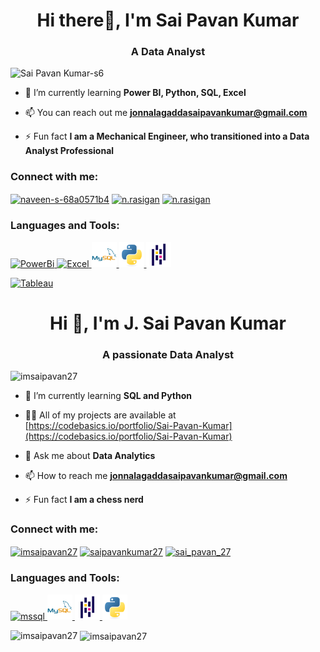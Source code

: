 <h1 align="center">Hi there👋, 
I'm Sai Pavan Kumar</h1>
<h3 align="center">A Data Analyst</h3>

<p align="left"> <img src="https://komarev.com/ghpvc/?username=imSaiPavan27-s6&label=Profile%20views&color=0e75b6&style=flat" alt="Sai Pavan Kumar-s6" /> </p>

- 🌱 I’m currently learning **Power BI, Python, SQL, Excel**

- 📫 You can reach out me **jonnalagaddasaipavankumar@gmail.com**

- ⚡ Fun fact **I am a Mechanical Engineer, who transitioned into a Data Analyst Professional**

<h3 align="left">Connect with me:</h3>
<p align="left">
<a href="https://www.linkedin.com/in/saipavankumar27/" target="blank"><img align="center" src="https://raw.githubusercontent.com/rahuldkjain/github-profile-readme-generator/master/src/images/icons/Social/linked-in-alt.svg" alt="naveen-s-68a0571b4" height="30" width="40" /></a>
<a href="https://instagram.com/sai_pavan_27" target="blank"><img align="center" src="https://raw.githubusercontent.com/rahuldkjain/github-profile-readme-generator/master/src/images/icons/Social/instagram.svg" alt="n.rasigan" height="30" width="40" /></a>
<a href="https://twitter.com/imSaiPavan27" target="blank"><img align="center" src="https://raw.githubusercontent.com/rahuldkjain/github-profile-readme-generator/master/src/images/icons/Social/twitter.svg" alt="n.rasigan" height="30" width="40" /></a>

</p>

<h3 align="left">Languages and Tools:</h3>
<p align="left"> <a href="https://powerbi.microsoft.com/en-au/" target="_blank" rel="noreferrer"> <img src="https://logos-world.net/wp-content/uploads/2022/02/Microsoft-Power-BI-Symbol.png" alt="PowerBi" width="80" height="40"/> </a> 
  <a href="https://www.microsoft.com/en-in/microsoft-365/excel" target="_blank" rel="noreferrer"> <img src="https://cdn1.iconfinder.com/data/icons/famous-brand-apps/100/_-04-512.png" alt="Excel" width="40" height="40"/> </a> 
  </a> <a href="https://www.mysql.com/" target="_blank" rel="noreferrer"> <img src="https://raw.githubusercontent.com/devicons/devicon/master/icons/mysql/mysql-original-wordmark.svg" alt="mysql" width="40" height="40"/> </a>
  </a> <a href="https://www.python.org" target="_blank" rel="noreferrer"> <img src="https://raw.githubusercontent.com/devicons/devicon/master/icons/python/python-original.svg" alt="python" width="40" height="40"/> </a>
  <a href="https://pandas.pydata.org/" target="_blank" rel="noreferrer"> <img src="https://raw.githubusercontent.com/devicons/devicon/2ae2a900d2f041da66e950e4d48052658d850630/icons/pandas/pandas-original.svg" alt="pandas" width="40" height="40"/> </a>
<p align="left"> <a href="https://www.tableau.com/" target="_blank" rel="noreferrer"> <img src="https://logos-world.net/wp-content/uploads/2021/10/Tableau-Logo.png" alt="Tableau" width="100" height="60"/> </a>   


<h1 align="center">Hi 👋, I'm J. Sai Pavan Kumar</h1>
<h3 align="center">A passionate Data Analyst</h3>

<p align="left"> <img src="https://komarev.com/ghpvc/?username=imsaipavan27&label=Profile%20views&color=0e75b6&style=flat" alt="imsaipavan27" /> </p>

- 🌱 I’m currently learning **SQL and Python**

- 👨‍💻 All of my projects are available at [https://codebasics.io/portfolio/Sai-Pavan-Kumar](https://codebasics.io/portfolio/Sai-Pavan-Kumar)

- 💬 Ask me about **Data Analytics**

- 📫 How to reach me **jonnalagaddasaipavankumar@gmail.com**

- ⚡ Fun fact **I am a chess nerd**

<h3 align="left">Connect with me:</h3>
<p align="left">
<a href="https://twitter.com/imsaipavan27" target="blank"><img align="center" src="https://raw.githubusercontent.com/rahuldkjain/github-profile-readme-generator/master/src/images/icons/Social/twitter.svg" alt="imsaipavan27" height="30" width="40" /></a>
<a href="https://linkedin.com/in/saipavankumar27" target="blank"><img align="center" src="https://raw.githubusercontent.com/rahuldkjain/github-profile-readme-generator/master/src/images/icons/Social/linked-in-alt.svg" alt="saipavankumar27" height="30" width="40" /></a>
<a href="https://instagram.com/sai_pavan_27" target="blank"><img align="center" src="https://raw.githubusercontent.com/rahuldkjain/github-profile-readme-generator/master/src/images/icons/Social/instagram.svg" alt="sai_pavan_27" height="30" width="40" /></a>
</p>

<h3 align="left">Languages and Tools:</h3>
<p align="left"> <a href="https://www.microsoft.com/en-us/sql-server" target="_blank" rel="noreferrer"> <img src="https://www.svgrepo.com/show/303229/microsoft-sql-server-logo.svg" alt="mssql" width="40" height="40"/> </a> <a href="https://www.mysql.com/" target="_blank" rel="noreferrer"> <img src="https://raw.githubusercontent.com/devicons/devicon/master/icons/mysql/mysql-original-wordmark.svg" alt="mysql" width="40" height="40"/> </a> <a href="https://pandas.pydata.org/" target="_blank" rel="noreferrer"> <img src="https://raw.githubusercontent.com/devicons/devicon/2ae2a900d2f041da66e950e4d48052658d850630/icons/pandas/pandas-original.svg" alt="pandas" width="40" height="40"/> </a> <a href="https://www.python.org" target="_blank" rel="noreferrer"> <img src="https://raw.githubusercontent.com/devicons/devicon/master/icons/python/python-original.svg" alt="python" width="40" height="40"/> </a> </p>

<p><img align="left" src="https://github-readme-stats.vercel.app/api/top-langs?username=imsaipavan27&show_icons=true&locale=en&layout=compact" alt="imsaipavan27" /></p>

<p>&nbsp;<img align="center" src="https://github-readme-stats.vercel.app/api?username=imsaipavan27&show_icons=true&locale=en" alt="imsaipavan27" /></p>

